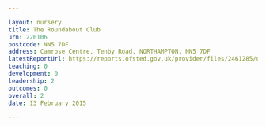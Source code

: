 ```yaml
---

layout: nursery
title: The Roundabout Club
urn: 220106
postcode: NN5 7DF
address: Camrose Centre, Tenby Road, NORTHAMPTON, NN5 7DF
latestReportUrl: https://reports.ofsted.gov.uk/provider/files/2461285/urn/220106.pdf
teaching: 0
development: 0
leadership: 2
outcomes: 0
overall: 2
date: 13 February 2015

---
```

